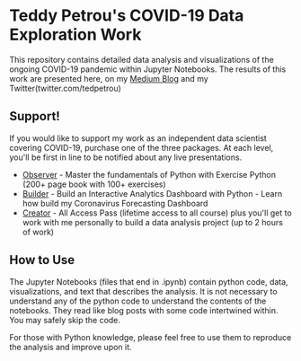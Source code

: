 # Teddy Petrou's COVID-19 Data Exploration Work

This repository contains detailed data analysis and visualizations of the ongoing COVID-19 pandemic within Jupyter Notebooks. The results of this work are presented here, on my [Medium Blog](medium.com/dunder-data) and my Twitter(twitter.com/tedpetrou)

## Support!

If you would like to support my work as an independent data scientist covering COVID-19, purchase one of the three packages. At each level, you'll be first in line to be notified about any live presentations.

* [Observer][1] - Master the fundamentals of Python with Exercise Python (200+ page book with 100+ exercises)
* [Builder][1] - Build an Interactive Analytics Dashboard with Python - Learn how build my Coronavirus Forecasting Dashboard
* [Creator][1] - All Access Pass (lifetime access to all course) plus you'll get to work with me personally to build a data analysis project (up to 2 hours of work)

## How to Use

The Jupyter Notebooks (files that end in .ipynb) contain python code, data, visualizations, and text that describes the analysis. It is not necessary to understand any of the python code to understand the contents of the notebooks. They read like blog posts with some code intertwined within. You may safely skip the code.

For those with Python knowledge, please feel free to use them to reproduce the analysis and improve upon it.

[1]: dunderdata.com/support